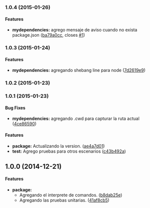 ### 1.0.4 (2015-01-26)


#### Features

* **mydependencies:** agrego mensaje de aviso cuando no exista package.json ([ba79a0cc](https://github.com/jansanchez/mydependencies.git/commit/ba79a0cc19d8d864d841983f2b1aa256f540ad88), closes [#1](https://github.com/jansanchez/mydependencies.git/issues/1))


### 1.0.3 (2015-01-24)


#### Features

* **mydependencies:** agregando shebang line para node ([7d2619e9](https://github.com/jansanchez/mydependencies.git/commit/7d2619e918262c3dfb721fdd9d71c64ca5def525))


### 1.0.2 (2015-01-23)


### 1.0.1 (2015-01-23)


#### Bug Fixes

* **mydependencies:** agregando .cwd para capturar la ruta actual ([4ce86590](https://github.com/jansanchez/dependency-reader.git/commit/4ce865904db33d52f8188be65a306161844aedc9))


#### Features

* **package:** Actualizando la version. ([ae4a7d01](https://github.com/jansanchez/dependency-reader.git/commit/ae4a7d01f5e3eff81ca22c7dd343cfce0448ba11))
* **test:** Agrego pruebas para otros escenarios ([c43b492a](https://github.com/jansanchez/dependency-reader.git/commit/c43b492a54baa29c3396f7b3a5a291e3b8608dc7))


## 1.0.0 (2014-12-21)


#### Features

* **package:**
  * Agregando el interprete de comandos. ([b8dab25e](https://github.com/jansanchez/dependency-reader.git/commit/b8dab25ec0d2da0861c81e84182a933477f2813d))
  * Agregando las pruebas unitarias. ([41af8cb5](https://github.com/jansanchez/dependency-reader.git/commit/41af8cb5cc5aaa34b8560c3ffc835d7f9788845a))


